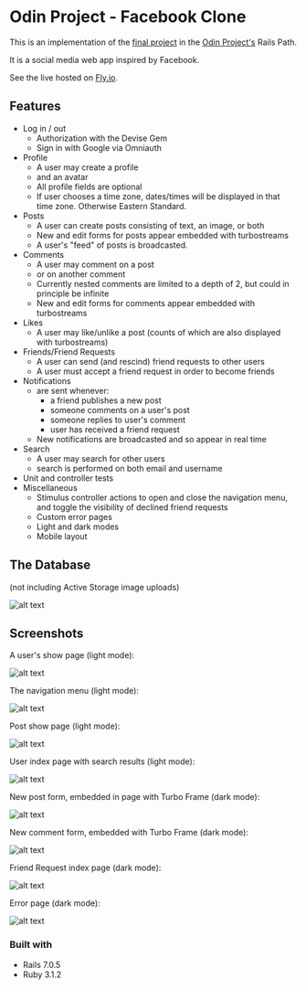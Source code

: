 # Odin Project - Facebook Clone

This is an implementation of the [final project](https://www.theodinproject.com/lessons/ruby-on-rails-rails-final-project) in the [Odin Project's](https://www.theodinproject.com) Rails Path. 

It is a social media web app inspired by Facebook. 

See the live hosted on [Fly.io](https://still-meadow-9180.fly.dev/).

## Features

- Log in / out
  - Authorization with the Devise Gem
  - Sign in with Google via Omniauth
- Profile
  - A user may create a profile
  - and an avatar
  - All profile fields are optional
  - If user chooses a time zone, dates/times will be displayed in that time zone. Otherwise Eastern Standard.
- Posts
  - A user can create posts consisting of text, an image, or both
  - New and edit forms for posts appear embedded with turbostreams
  - A user's "feed" of posts is broadcasted. 
- Comments
  - A user may comment on a post
  - or on another comment
  - Currently nested comments are limited to a depth of 2, but could in principle be infinite
  - New and edit forms for comments appear embedded with turbostreams
- Likes
  - A user may like/unlike a post (counts of which are also displayed with turbostreams) 
- Friends/Friend Requests
  - A user can send (and rescind) friend requests to other users 
  - A user must accept a friend request in order to become friends
- Notifications 
  - are sent whenever:
    - a friend publishes a new post
    - someone comments on a user's post 
    - someone replies to user's comment
    - user has received a friend request 
  - New notifications are broadcasted and so appear in real time
- Search
  - A user may search for other users 
  - search is performed on both email and username
- Unit and controller tests
- Miscellaneous
  - Stimulus controller actions to open and close the navigation menu, and toggle the visibility of declined friend requests
  - Custom error pages
  - Light and dark modes
  - Mobile layout

## The Database

(not including Active Storage image uploads)

![alt text](readme_resources/uml.jpg "uml diagram of databases") 

## Screenshots

A user's show page (light mode):

![alt text](readme_resources/user_show_page_light_cropped.png "user's page after signing in")

The navigation menu (light mode):

![alt text](readme_resources/menu_light.png "menu")

Post show page (light mode):

![alt text](readme_resources/post_show_light.png "post with comments")

User index page with search results (light mode):

![alt text](readme_resources/user_search_light.png "user search results")

New post form, embedded in page with Turbo Frame (dark mode):

![alt text](readme_resources/new_post_form_dark_cropped.png "new post form")

New comment form, embedded with Turbo Frame (dark mode):

![alt text](readme_resources/new_comment_form_dark.png "new comment form")

Friend Request index page (dark mode):

![alt text](readme_resources/friend_requests_index_dark.png "friend request page")

Error page (dark mode):

![alt text](readme_resources/404.png "404 error page")

### Built with

- Rails 7.0.5
- Ruby 3.1.2
